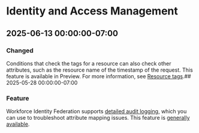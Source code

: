 # Identity and Access Management

## 2025-06-13 00:00:00-07:00

### Changed

Conditions that check the tags for a resource can also check other attributes, such as the resource name of the timestamp of the request. This feature is available in Preview. For more information, see [Resource tags](https://cloud.google.com/iam/docs/conditions-attribute-reference#resource-tags).## 2025-05-28 00:00:00-07:00

### Feature

Workforce Identity Federation supports [detailed audit logging](https://cloud.google.com/iam/docs/workforce-identity-federation#detailed-audit-logging), which you can use to troubleshoot attribute mapping issues. This feature is [generally available](https://cloud.google.com/products#product-launch-stages).